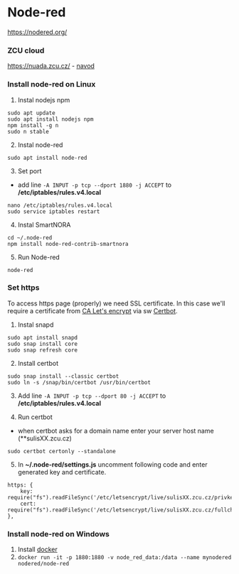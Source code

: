 # Node-red

https://nodered.org/

### ZCU cloud

https://nuada.zcu.cz/ - [navod](https://support.zcu.cz/index.php/Cloudov%C3%A9_slu%C5%BEby)

### Install node-red on Linux

1. Instal nodejs npm
```
sudo apt update
sudo apt install nodejs npm
npm install -g n
sudo n stable
```
2. Instal node-red
```
sudo apt install node-red
```
3. Set port
- add line `-A INPUT -p tcp --dport 1880 -j ACCEPT` to **/etc/iptables/rules.v4.local**
```
nano /etc/iptables/rules.v4.local
sudo service iptables restart
```
4. Instal SmartNORA
```
cd ~/.node-red
npm install node-red-contrib-smartnora
```
5. Run Node-red
```
node-red
```

### Set https

To access https page (properly) we need SSL certificate. In this case we'll require a certificate from [CA Let's encrypt](https://letsencrypt.org/) via sw [Certbot](https://certbot.eff.org/).

1. Instal snapd
```
sudo apt install snapd
sudo snap install core
sudo snap refresh core
```

2. Install certbot
```
sudo snap install --classic certbot
sudo ln -s /snap/bin/certbot /usr/bin/certbot
```

3. Add line `-A INPUT -p tcp --dport 80 -j ACCEPT` to **/etc/iptables/rules.v4.local**

4. Run certbot
- when certbot asks for a domain name enter your server host name (**sulisXX.zcu.cz)
```
sudo certbot certonly --standalone
```

5. In **~/.node-red/settings.js** uncomment following code and enter generated key and certificate.
```
https: {
    key: require("fs").readFileSync('/etc/letsencrypt/live/sulisXX.zcu.cz/privkey.pem'),
    cert: require("fs").readFileSync('/etc/letsencrypt/live/sulisXX.zcu.cz/fullchain.pem')
},
```

### Install node-red on Windows

1. Install [docker ](https://docs.docker.com/desktop/install/windows-install/)
2. `docker run -it -p 1880:1880 -v node_red_data:/data --name mynodered nodered/node-red`
